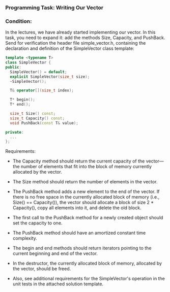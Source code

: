 ### Programming Task: Writing Our Vector

### Condition:
In the lectures, we have already started implementing our vector. In this task, you need to expand it: add the methods Size, Capacity, and PushBack. Send for verification the header file simple_vector.h, containing the declaration and definition of the SimpleVector class template:

```cpp
template <typename T>
class SimpleVector {
public:
  SimpleVector() = default;
  explicit SimpleVector(size_t size);
  ~SimpleVector();

  T& operator[](size_t index);

  T* begin();
  T* end();

  size_t Size() const;
  size_t Capacity() const;
  void PushBack(const T& value);

private:
  ...
};
```

Requirements:

- The Capacity method should return the current capacity of the vector—the number of elements that fit into the block of memory currently allocated by the vector.

- The Size method should return the number of elements in the vector.

- The PushBack method adds a new element to the end of the vector. If there is no free space in the currently allocated block of memory (i.e., Size() == Capacity()), the vector should allocate a block of size 2 * Capacity(), copy all elements into it, and delete the old block.

- The first call to the PushBack method for a newly created object should set the capacity to one.

- The PushBack method should have an amortized constant time complexity.

- The begin and end methods should return iterators pointing to the current beginning and end of the vector.

- In the destructor, the currently allocated block of memory, allocated by the vector, should be freed.

- Also, see additional requirements for the SimpleVector's operation in the unit tests in the attached solution template.